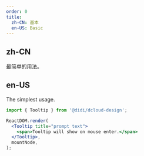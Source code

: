 ```yaml
---
order: 0
title:
  zh-CN: 基本
  en-US: Basic
---
```


## zh-CN

最简单的用法。

## en-US

The simplest usage.

```jsx
import { Tooltip } from '@didi/dcloud-design';

ReactDOM.render(
  <Tooltip title="prompt text">
    <span>Tooltip will show on mouse enter.</span>
  </Tooltip>,
  mountNode,
);
```
